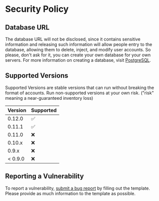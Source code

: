 # Security Policy

## Database URL

The database URL will not be disclosed, since it contains sensitive information and releasing such information will allow people entry to the database, allowing them to delete, inject, and modify user accounts. So please, don't ask for it, you can create your own database for your own servers. For more information on creating a database, visit [PostgreSQL](https://www.postgresql.org/).

## Supported Versions

Supported Versions are stable versions that can run without breaking the format of accounts. Run non-supported versions at your own risk. ("risk" meaning a near-guaranteed inventory loss)

| Version | Supported          |
| ------- | ------------------ |
| 0.12.0  | :white_check_mark: |
| 0.11.1  | :white_check_mark: |
| 0.11.0  | :x:                |
| 0.10.x  | :x:                |
| 0.9.x   | :x:                |
| < 0.9.0 | :x:                |

## Reporting a Vulnerability

To report a vulnerability, [submit a bug report](https://github.com/definitely-nobody-is-here/Mountain_Guarder/issues/new?assignees=&labels=bug&template=bug-report.md&title=BUG+-+%5BSummary+here%5D) by filling out the template. Please provide as much information to the template as possible.